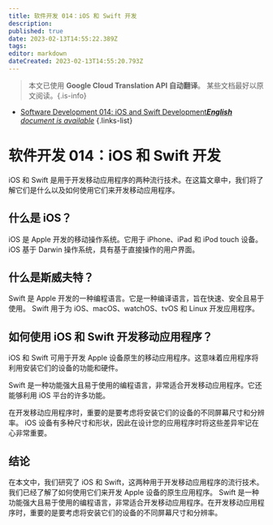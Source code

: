 ```yaml
---
title: 软件开发 014：iOS 和 Swift 开发
description: 
published: true
date: 2023-02-13T14:55:22.389Z
tags: 
editor: markdown
dateCreated: 2023-02-13T14:55:20.793Z
---
```


> 本文已使用 **Google Cloud Translation API 自动翻译**。
某些文档最好以原文阅读。{.is-info}



- [Software Development 014: iOS and Swift Development***English** document is available*](/en/Knowledge-base/Software-Development/Learning/software-development-014-ios-and-swift-development)
{.links-list}


# 软件开发 014：iOS 和 Swift 开发

iOS 和 Swift 是用于开发移动应用程序的两种流行技术。在这篇文章中，我们将了解它们是什么以及如何使用它们来开发移动应用程序。

## 什么是 iOS？

iOS 是 Apple 开发的移动操作系统。它用于 iPhone、iPad 和 iPod touch 设备。 iOS 基于 Darwin 操作系统，具有基于直接操作的用户界面。

## 什么是斯威夫特？

Swift 是 Apple 开发的一种编程语言。它是一种编译语言，旨在快速、安全且易于使用。 Swift 用于为 iOS、macOS、watchOS、tvOS 和 Linux 开发应用程序。

## 如何使用 iOS 和 Swift 开发移动应用程序？

iOS 和 Swift 可用于开发 Apple 设备原生的移动应用程序。这意味着应用程序将利用安装它们的设备的功能和硬件。

Swift 是一种功能强大且易于使用的编程语言，非常适合开发移动应用程序。它还能够利用 iOS 平台的许多功能。

在开发移动应用程序时，重要的是要考虑将安装它们的设备的不同屏幕尺寸和分辨率。 iOS 设备有多种尺寸和形状，因此在设计您的应用程序时将这些差异牢记在心非常重要。

## 结论

在本文中，我们研究了 iOS 和 Swift，这两种用于开发移动应用程序的流行技术。我们已经了解了如何使用它们来开发 Apple 设备的原生应用程序。 Swift 是一种功能强大且易于使用的编程语言，非常适合开发移动应用程序。在开发移动应用程序时，重要的是要考虑将安装它们的设备的不同屏幕尺寸和分辨率。